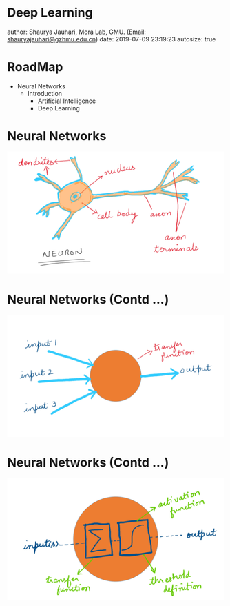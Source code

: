 Deep Learning
========================================================
author: Shaurya Jauhari, Mora Lab, GMU. (Email: shauryajauhari@gzhmu.edu.cn)
date: 2019-07-09 23:19:23
autosize: true

RoadMap
========================================================

- Neural Networks
  - Introduction
    - Artificial Intelligence
    - Deep Learning


Neural Networks
========================================================

![](./props/Slide1.jpg)


Neural Networks (Contd ...)
========================================================

![](./props/Slide2.jpg)

Neural Networks (Contd ...)
========================================================

![](./props/Slide3.jpg)
